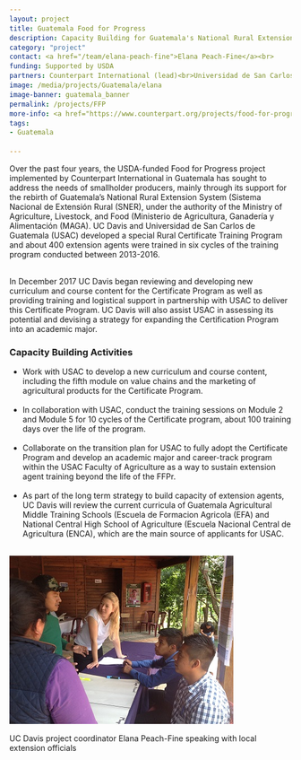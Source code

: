 ```yaml
---
layout: project
title: Guatemala Food for Progress
description: Capacity Building for Guatemala's National Rural Extension System
category: "project"
contact: <a href="/team/elana-peach-fine">Elana Peach-Fine</a><br>
funding: Supported by USDA
partners: Counterpart International (lead)<br>Universidad de San Carlos de Guatemala (USAC)<br>UC Davis<br>
image: /media/projects/Guatemala/elana
image-banner: guatemala_banner
permalink: /projects/FFP
more-info: <a href="https://www.counterpart.org/projects/food-for-progress/" target="_blank">Counterpart International Food for Progress in Guatemala</a>
tags:
- Guatemala

---
```

<p>Over the past four years, the USDA-funded Food for Progress project implemented by Counterpart International in Guatemala has sought to address the needs of smallholder producers, mainly through its support for the rebirth of Guatemala’s National Rural Extension System (Sistema Nacional de Extensión Rural (SNER), under the authority of the Ministry of Agriculture, Livestock, and Food (Ministerio de Agricultura, Ganadería y Alimentación (MAGA). UC Davis and Universidad de San Carlos de Guatemala (USAC) developed a special Rural Certificate Training Program and about 400 extension agents were trained in six cycles of the training program conducted between 2013-2016. <br><br>

In December 2017 UC Davis began reviewing and developing new curriculum and course content for the Certificate Program as well as providing training and logistical support in partnership with USAC to deliver this Certificate Program. UC Davis will also assist USAC in assessing its potential and devising a strategy for expanding the Certification Program into an academic major. <br>

<h3> Capacity Building Activities </h3>
   <ul>
	<li> Work with USAC to develop a new curriculum and course content, including the fifth module on value chains and the marketing of agricultural products for the Certificate Program. </li><br>
	<li> In collaboration with USAC, conduct the training sessions on Module 2 and Module 5 for 10 cycles of the Certificate program, about 100 training days over the life of the program.</li><br>
	<li>Collaborate on the transition plan for USAC to fully adopt the Certificate Program and develop an academic major and career-track program within the USAC Faculty of Agriculture as a way to sustain extension agent training beyond the life of the FFPr.</li><br>
	<li> As part of the long term strategy to build capacity of extension agents, UC Davis will review the current curricula of Guatemala Agricultural Middle Training Schools (Escuela de Formacion Agricola (EFA) and National Central High School of Agriculture (Escuela Nacional Central de Agricultura (ENCA), which are the main source of applicants for USAC.</li>
</ul>
<br>

<div class= "figure"> <img src="/media/projects/Guatemala/elana.jpg" alt="UC Davis project coordinator Elana Peach-Fine speaking with local extension officials"><p>UC Davis project coordinator Elana Peach-Fine speaking with local extension officials</p> </div>
<br>

<br>
<br>

